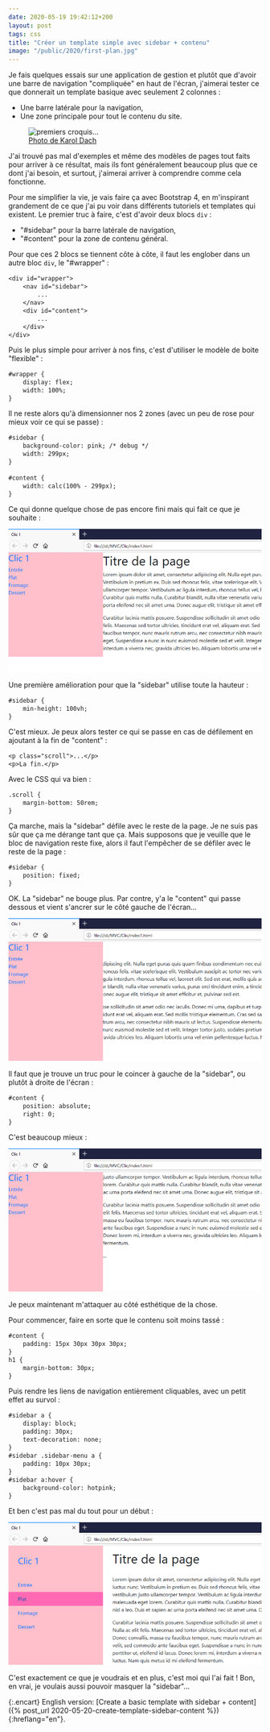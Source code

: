 ```yaml
---
date: 2020-05-19 19:42:12+200
layout: post
tags: css
title: "Créer un template simple avec sidebar + contenu"
image: "/public/2020/first-plan.jpg"
---
```


Je fais quelques essais sur une application de gestion et plutôt que d'avoir une barre de navigation "compliquée" en haut de l'écran, j'aimerai tester ce que donnerait un template basique avec seulement 2 colonnes :

* Une barre latérale pour la navigation,
* Une zone principale pour tout le contenu du site.

<figure>
  <img src="{{ page.image }}" alt="premiers croquis..." />
  <figcaption>
    <a href="https://www.pexels.com/fr-fr/photo/a-l-interieur-architecte-architecture-art-323645/">Photo de Karol Dach</a>
  </figcaption>
</figure>

J'ai trouvé pas mal d'exemples et même des modèles de pages tout faits pour arriver à ce résultat, mais ils font généralement beaucoup plus que ce dont j'ai besoin, et surtout, j'aimerai arriver à comprendre comme cela fonctionne.

Pour me simplifier la vie, je vais faire ça avec Bootstrap 4, en m'inspirant grandement de ce que j'ai pu voir dans différents tutoriels et templates qui existent. Le premier truc à faire, c'est d'avoir deux blocs `div` :

* "#sidebar" pour la barre latérale de navigation,
* "#content" pour la zone de contenu général.

Pour que ces 2 blocs se tiennent côte à côte, il faut les englober dans un autre bloc `div`, le "#wrapper" :

```
<div id="wrapper">
    <nav id="sidebar">
        ...
    </nav>
    <div id="content">
        ...
    </div>
</div>
```

Puis le plus simple pour arriver à nos fins, c'est d'utiliser le modèle de boite "flexible" :

```
#wrapper {
    display: flex;
    width: 100%;
}
```

Il ne reste alors qu'à dimensionner nos 2 zones (avec un peu de rose pour mieux voir ce qui se passe) :

```
#sidebar {
    background-color: pink; /* debug */
    width: 299px;
}

#content {
    width: calc(100% - 299px);
}
```

Ce qui donne quelque chose de pas encore fini mais qui fait ce que je souhaite :

![](/public/2020/clic1-a.png)

Une première amélioration pour que la "sidebar" utilise toute la hauteur :

```
#sidebar {
    min-height: 100vh;
}
```

C'est mieux. Je peux alors tester ce qui se passe en cas de défilement en ajoutant à la fin de "content" :

```
<p class="scroll">...</p>
<p>La fin.</p>
```

Avec le CSS qui va bien :

```
.scroll {
    margin-bottom: 50rem;
}
```

Ça marche, mais la "sidebar" défile avec le reste de la page. Je ne suis pas sûr que ça me dérange tant que ça. Mais supposons que je veuille que le bloc de navigation reste fixe, alors il faut l'empêcher de se défiler avec le reste de la page :

```
#sidebar {
    position: fixed;
}
```

OK. La "sidebar" ne bouge plus. Par contre, y'a le "content" qui passe dessous et vient s'ancrer sur le côté gauche de l'écran...

![](/public/2020/clic1-b.png)

Il faut que je trouve un truc pour le coincer à gauche de la "sidebar", ou plutôt à droite de l'écran :

```
#content {
    position: absolute;
    right: 0;
}
```

C'est beaucoup mieux :

![](/public/2020/clic1-c.png)

Je peux maintenant m'attaquer au côté esthétique de la chose.

Pour commencer, faire en sorte que le contenu soit moins tassé :

```
#content {
    padding: 15px 30px 30px 30px;
}
h1 {
    margin-bottom: 30px;
}
```

Puis rendre les liens de navigation entièrement cliquables, avec un petit effet au survol :

```
#sidebar a {
    display: block;
    padding: 30px;
    text-decoration: none;
}
#sidebar .sidebar-menu a {
    padding: 10px 30px;
}
#sidebar a:hover {
    background-color: hotpink;
}

```

Et ben c'est pas mal du tout pour un début :

![](/public/2020/clic1-d.png)

C'est exactement ce que je voudrais et en plus, c'est moi qui l'ai fait ! Bon, en vrai, je voulais aussi pouvoir masquer la "sidebar"...

{:.encart}
English version: [Create a basic template with sidebar + content]({% post_url 2020-05-20-create-template-sidebar-content %}){:hreflang="en"}.
